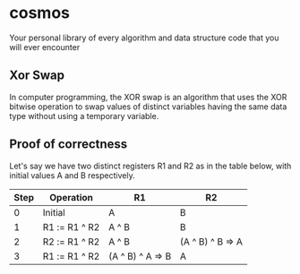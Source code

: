 # cosmos
Your personal library of every algorithm and data structure code that you will ever encounter

## Xor Swap
In computer programming, the XOR swap is an algorithm that uses the XOR 
bitwise operation to swap values of distinct 
variables having the same data type without using a temporary variable.

## Proof of correctness
Let's say we have two distinct registers R1 and R2 as in the table below, 
with initial values A and B respectively.

|   Step	|   Operation	|   R1	|   R2	|
|---	|---	|---	|---	|
|   0	|   Initial	|   A	|   B	|
|   1	|   R1 := R1 ^ R2	|   A ^ B	|   B	|
|   2	|   R2 := R1 ^ R2	|   A ^ B	|  (A ^ B) ^ B => A 	|
|   3	|   R1 := R1 ^ R2	|   (A ^ B) ^ A => B	|   A	|
